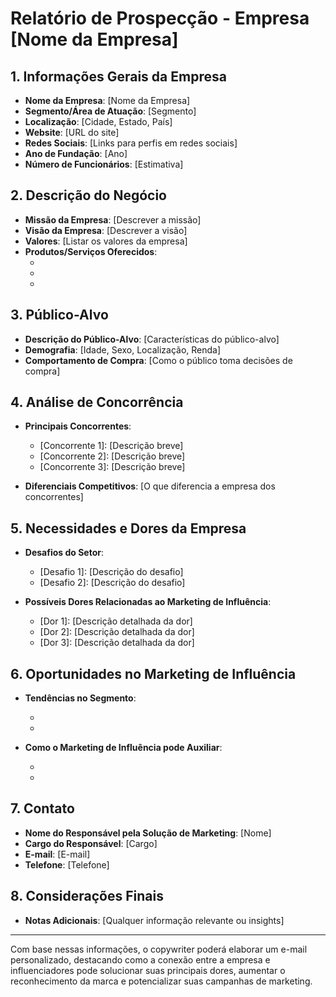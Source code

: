 # Relatório de Prospecção - Empresa [Nome da Empresa]

## 1. Informações Gerais da Empresa
- **Nome da Empresa**: [Nome da Empresa]
- **Segmento/Área de Atuação**: [Segmento]
- **Localização**: [Cidade, Estado, País]
- **Website**: [URL do site]
- **Redes Sociais**: [Links para perfis em redes sociais]
- **Ano de Fundação**: [Ano]
- **Número de Funcionários**: [Estimativa]

## 2. Descrição do Negócio
- **Missão da Empresa**: [Descrever a missão]
- **Visão da Empresa**: [Descrever a visão]
- **Valores**: [Listar os valores da empresa]
- **Produtos/Serviços Oferecidos**:
  - [Produto/Serviço 1]: [Descrição]
  - [Produto/Serviço 2]: [Descrição]
  - [Produto/Serviço 3]: [Descrição]
  
## 3. Público-Alvo
- **Descrição do Público-Alvo**: [Características do público-alvo]
- **Demografia**: [Idade, Sexo, Localização, Renda]
- **Comportamento de Compra**: [Como o público toma decisões de compra]
  
## 4. Análise de Concorrência
- **Principais Concorrentes**: 
  - [Concorrente 1]: [Descrição breve]
  - [Concorrente 2]: [Descrição breve]
  - [Concorrente 3]: [Descrição breve]
  
- **Diferenciais Competitivos**: [O que diferencia a empresa dos concorrentes]
  
## 5. Necessidades e Dores da Empresa
- **Desafios do Setor**:
  - [Desafio 1]: [Descrição do desafio]
  - [Desafio 2]: [Descrição do desafio]
  
- **Possíveis Dores Relacionadas ao Marketing de Influência**:
  - [Dor 1]: [Descrição detalhada da dor]
  - [Dor 2]: [Descrição detalhada da dor]
  - [Dor 3]: [Descrição detalhada da dor]

## 6. Oportunidades no Marketing de Influência
- **Tendências no Segmento**: 
  - [Tendência 1]: [Descrição]
  - [Tendência 2]: [Descrição]
  
- **Como o Marketing de Influência pode Auxiliar**:
  - [Como 1]: [Descrição]
  - [Como 2]: [Descrição]

## 7. Contato
- **Nome do Responsável pela Solução de Marketing**: [Nome]
- **Cargo do Responsável**: [Cargo]
- **E-mail**: [E-mail]
- **Telefone**: [Telefone]

## 8. Considerações Finais
- **Notas Adicionais**: [Qualquer informação relevante ou insights]
  
---

Com base nessas informações, o copywriter poderá elaborar um e-mail personalizado, destacando como a conexão entre a empresa e influenciadores pode solucionar suas principais dores, aumentar o reconhecimento da marca e potencializar suas campanhas de marketing.